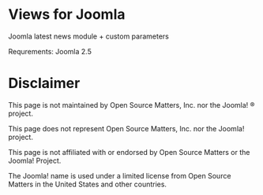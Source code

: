 Views for Joomla
====================

Joomla latest news module + custom parameters

Requrements:
Joomla 2.5

Disclaimer
====================
This page is not maintained by Open Source Matters, Inc. nor the Joomla! ® project.

This page does not represent Open Source Matters, Inc. nor the Joomla! project.

This page is not affiliated with or endorsed by Open Source Matters or the Joomla! Project.

The Joomla! name is used under a limited license from Open Source Matters in the United States and other countries.
